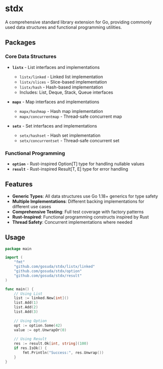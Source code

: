 # stdx

A comprehensive standard library extension for Go, providing commonly used data structures and functional programming utilities.

## Packages

### Core Data Structures

- **`listx`** - List interfaces and implementations
  - `listx/linked` - Linked list implementation
  - `listx/slices` - Slice-based implementation  
  - `listx/hash` - Hash-based implementation
  - Includes: List, Deque, Stack, Queue interfaces

- **`mapx`** - Map interfaces and implementations
  - `mapx/hashmap` - Hash map implementation
  - `mapx/concurrentmap` - Thread-safe concurrent map

- **`setx`** - Set interfaces and implementations
  - `setx/hashset` - Hash set implementation
  - `setx/concurrentset` - Thread-safe concurrent set

### Functional Programming

- **`option`** - Rust-inspired Option[T] type for handling nullable values
- **`result`** - Rust-inspired Result[T, E] type for error handling

## Features

- **Generic Types**: All data structures use Go 1.18+ generics for type safety
- **Multiple Implementations**: Different backing implementations for different use cases
- **Comprehensive Testing**: Full test coverage with factory patterns
- **Rust-Inspired**: Functional programming constructs inspired by Rust
- **Thread Safety**: Concurrent implementations where needed

## Usage

```go
package main

import (
    "fmt"
    "github.com/gosuda/stdx/listx/linked"
    "github.com/gosuda/stdx/option"
    "github.com/gosuda/stdx/result"
)

func main() {
    // Using List
    list := linked.New[int]()
    list.Add(1)
    list.Add(2)
    list.Add(3)
    
    // Using Option
    opt := option.Some(42)
    value := opt.UnwrapOr(0)
    
    // Using Result
    res := result.Ok[int, string](100)
    if res.IsOk() {
        fmt.Println("Success:", res.Unwrap())
    }
}
```